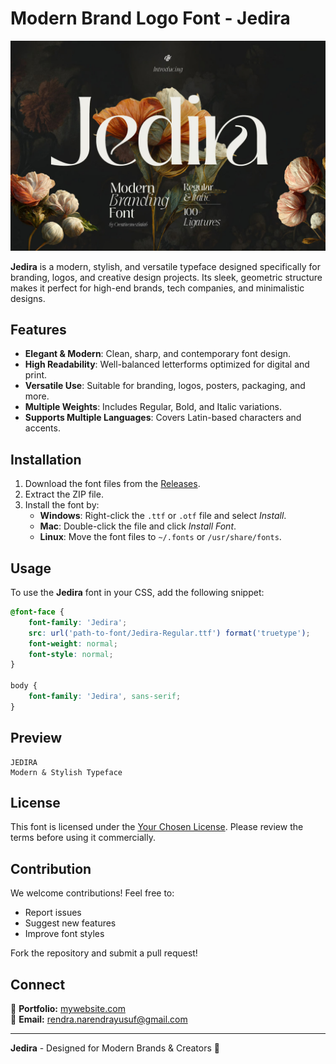 # Modern Brand Logo Font - Jedira

![Jedira Font Showcase](896115f4-6ced-4965-8e8f-80cbd51a6ddf.jpg)

**Jedira** is a modern, stylish, and versatile typeface designed specifically for branding, logos, and creative design projects. Its sleek, geometric structure makes it perfect for high-end brands, tech companies, and minimalistic designs.

## Features
- **Elegant & Modern**: Clean, sharp, and contemporary font design.
- **High Readability**: Well-balanced letterforms optimized for digital and print.
- **Versatile Use**: Suitable for branding, logos, posters, packaging, and more.
- **Multiple Weights**: Includes Regular, Bold, and Italic variations.
- **Supports Multiple Languages**: Covers Latin-based characters and accents.

## Installation
1. Download the font files from the [Releases](https://github.com/NarendraYSF/Modern-Brand-Logo-Font-Jedira/releases).
2. Extract the ZIP file.
3. Install the font by:
   - **Windows**: Right-click the `.ttf` or `.otf` file and select *Install*.
   - **Mac**: Double-click the file and click *Install Font*.
   - **Linux**: Move the font files to `~/.fonts` or `/usr/share/fonts`.

## Usage
To use the **Jedira** font in your CSS, add the following snippet:
```css
@font-face {
    font-family: 'Jedira';
    src: url('path-to-font/Jedira-Regular.ttf') format('truetype');
    font-weight: normal;
    font-style: normal;
}

body {
    font-family: 'Jedira', sans-serif;
}
```

## Preview
```plaintext
JEDIRA
Modern & Stylish Typeface
```

## License
This font is licensed under the [Your Chosen License](LICENSE). Please review the terms before using it commercially.

## Contribution
We welcome contributions! Feel free to:
- Report issues
- Suggest new features
- Improve font styles

Fork the repository and submit a pull request!

## Connect
🔗 **Portfolio:** [mywebsite.com](https://narendra-blog.netlify.app/)  
📩 **Email:** rendra.narendrayusuf@gmail.com

---
**Jedira** - Designed for Modern Brands & Creators 🚀
